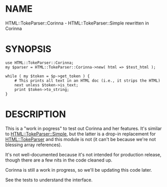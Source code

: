 # NAME

HTML::TokeParser::Corinna - HTML::TokeParser::Simple rewritten in Corinna

# SYNOPSIS

    use HTML::TokeParser::Corinna;
    my $parser = HTML::TokeParser::Corinna->new( html => $test_html );
    
    while ( my $token = $p->get_token ) {
        # This prints all text in an HTML doc (i.e., it strips the HTML)
        next unless $token->is_text;
        print $token->to_string;
    }

# DESCRIPTION

This is a "work in pogress" to test out Corinna and her features. It's similar
to
[HTML::TokeParser::Simple](https://metacpan.org/pod/HTML::TokeParser::Simple),
but the latter is a drop-in replacement for
[HTML::TokeParser](https://metacpan.org/pod/HTML::TokeParser) and this module
is not (it can't be because we're not blessing array references).

It's not well-documented because it's not intended for production release,
though there are a few nits in the code cleaned up.

Corinna is still a work in progress, so we'll be updating this code later.

See the tests to understand the interface.
